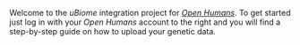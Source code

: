 Welcome to the *uBiome* integration project for [*Open Humans*](https://www.openhumans.org). To get started just log in with your *Open Humans* account to the right and you will find a step-by-step guide on how to upload your genetic data.
